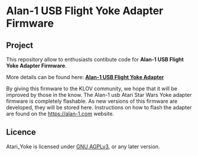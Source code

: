 # Alan-1 USB Flight Yoke Adapter Firmware

## Project

This repository allow to enthusiasts contibute code for **Alan-1 USB Flight Yoke Adapter Firmware**.

More details can be found here: **[Alan-1 USB Flight Yoke Adapter](https://alan-1.com/product/flight-yoke-usb-adapter/)**

By giving this firmware to the KLOV community, we hope that it will be improved by those in the know.  The Alan-1 usb Atari Star Wars Yoke adapter firmware is completely flashable.  As new versions of this firmware are developed, they will be stored here.  Instructions on how to flash the adapter are found on the https://alan-1.com website. 

## Licence

Atari_Yoke is licensed under [GNU AGPLv3](../master/LICENSE.txt), or any later version.
